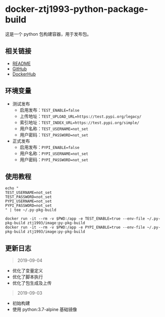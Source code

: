 # docker-ztj1993-python-package-build

这是一个 python 包构建容器，用于发布包。

## 相关链接
- [README](https://github.com/ztj1993/dockerfiles/blob/master/py-pkg-build/README.md)
- [GitHub](https://github.com/ztj1993/dockerfiles/tree/master/py-pkg-build)
- [DockerHub](https://hub.docker.com/r/ztj1993/image)

## 环境变量
- 测试发布
  - 启用发布：`TEST_ENABLE=false`
  - 上传地址：`TEST_UPLOAD_URL=https://test.pypi.org/legacy/`
  - 索引地址：`TEST_INDEX_URL=https://test.pypi.org/simple/`
  - 用户名称：`TEST_USERNAME=not_set`
  - 用户密码：`TEST_PASSWORD=not_set`
- 正式发布
  - 启用发布：`PYPI_ENABLE=false`
  - 用户名称：`PYPI_USERNAME=not_set`
  - 用户密码：`PYPI_PASSWORD=not_set`

## 使用教程
```
echo "
TEST_USERNAME=not_set
TEST_PASSWORD=not_set
PYPI_USERNAME=not_set
PYPI_PASSWORD=not_set
" | tee ~/.py-pkg-build

docker run -it --rm -v $PWD:/app -e TEST_ENABLE=true --env-file ~/.py-pkg-build ztj1993/image:py-pkg-build
docker run -it --rm -v $PWD:/app -e PYPI_ENABLE=true --env-file ~/.py-pkg-build ztj1993/image:py-pkg-build
```

## 更新日志

> 2019-09-04

- 优化了变量定义
- 优化了脚本执行
- 优化了包生成及上传

> 2019-09-03

- 初始构建
- 使用 python:3.7-alpine 基础镜像
